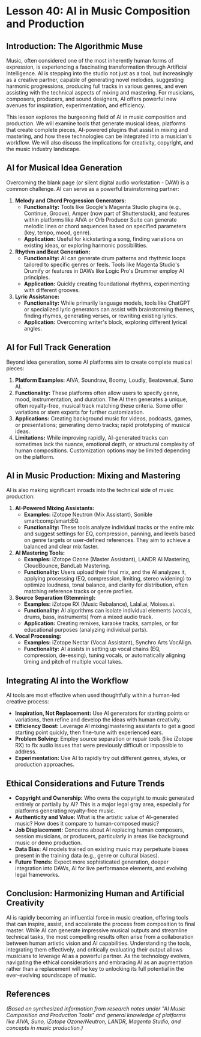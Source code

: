 # Lesson 40: AI in Music Composition and Production

## Introduction: The Algorithmic Muse

Music, often considered one of the most inherently human forms of expression, is experiencing a fascinating transformation through Artificial Intelligence. AI is stepping into the studio not just as a tool, but increasingly as a creative partner, capable of generating novel melodies, suggesting harmonic progressions, producing full tracks in various genres, and even assisting with the technical aspects of mixing and mastering. For musicians, composers, producers, and sound designers, AI offers powerful new avenues for inspiration, experimentation, and efficiency.

This lesson explores the burgeoning field of AI in music composition and production. We will examine tools that generate musical ideas, platforms that create complete pieces, AI-powered plugins that assist in mixing and mastering, and how these technologies can be integrated into a musician's workflow. We will also discuss the implications for creativity, copyright, and the music industry landscape.

## AI for Musical Idea Generation

Overcoming the blank page (or silent digital audio workstation - DAW) is a common challenge. AI can serve as a powerful brainstorming partner:

1.  **Melody and Chord Progression Generators:**
    *   **Functionality:** Tools like Google's Magenta Studio plugins (e.g., Continue, Groove), Amper (now part of Shutterstock), and features within platforms like AIVA or Orb Producer Suite can generate melodic lines or chord sequences based on specified parameters (key, tempo, mood, genre).
    *   **Application:** Useful for kickstarting a song, finding variations on existing ideas, or exploring harmonic possibilities.
2.  **Rhythm and Beat Generation:**
    *   **Functionality:** AI can generate drum patterns and rhythmic loops tailored to specific genres or feels. Tools like Magenta Studio's Drumify or features in DAWs like Logic Pro's Drummer employ AI principles.
    *   **Application:** Quickly creating foundational rhythms, experimenting with different grooves.
3.  **Lyric Assistance:**
    *   **Functionality:** While primarily language models, tools like ChatGPT or specialized lyric generators can assist with brainstorming themes, finding rhymes, generating verses, or rewriting existing lyrics.
    *   **Application:** Overcoming writer's block, exploring different lyrical angles.

## AI for Full Track Generation

Beyond idea generation, some AI platforms aim to create complete musical pieces:

1.  **Platform Examples:** AIVA, Soundraw, Boomy, Loudly, Beatoven.ai, Suno AI.
2.  **Functionality:** These platforms often allow users to specify genre, mood, instrumentation, and duration. The AI then generates a unique, often royalty-free, musical track matching these criteria. Some offer variations or stem exports for further customization.
3.  **Applications:** Creating background music for videos, podcasts, games, or presentations; generating demo tracks; rapid prototyping of musical ideas.
4.  **Limitations:** While improving rapidly, AI-generated tracks can sometimes lack the nuance, emotional depth, or structural complexity of human compositions. Customization options may be limited depending on the platform.

## AI in Music Production: Mixing and Mastering

AI is also making significant inroads into the technical side of music production:

1.  **AI-Powered Mixing Assistants:**
    *   **Examples:** iZotope Neutron (Mix Assistant), Sonible smart:comp/smart:EQ.
    *   **Functionality:** These tools analyze individual tracks or the entire mix and suggest settings for EQ, compression, panning, and levels based on genre targets or user-defined references. They aim to achieve a balanced and clear mix faster.
2.  **AI Mastering Tools:**
    *   **Examples:** iZotope Ozone (Master Assistant), LANDR AI Mastering, CloudBounce, BandLab Mastering.
    *   **Functionality:** Users upload their final mix, and the AI analyzes it, applying processing (EQ, compression, limiting, stereo widening) to optimize loudness, tonal balance, and clarity for distribution, often matching reference tracks or genre profiles.
3.  **Source Separation (Stemming):**
    *   **Examples:** iZotope RX (Music Rebalance), Lalal.ai, Moises.ai.
    *   **Functionality:** AI algorithms can isolate individual elements (vocals, drums, bass, instruments) from a mixed audio track. 
    *   **Application:** Creating remixes, karaoke tracks, samples, or for educational purposes (analyzing individual parts).
4.  **Vocal Processing:**
    *   **Examples:** iZotope Nectar (Vocal Assistant), Synchro Arts VocAlign.
    *   **Functionality:** AI assists in setting up vocal chains (EQ, compression, de-essing), tuning vocals, or automatically aligning timing and pitch of multiple vocal takes.

## Integrating AI into the Workflow

AI tools are most effective when used thoughtfully within a human-led creative process:

*   **Inspiration, Not Replacement:** Use AI generators for starting points or variations, then refine and develop the ideas with human creativity.
*   **Efficiency Boost:** Leverage AI mixing/mastering assistants to get a good starting point quickly, then fine-tune with experienced ears.
*   **Problem Solving:** Employ source separation or repair tools (like iZotope RX) to fix audio issues that were previously difficult or impossible to address.
*   **Experimentation:** Use AI to rapidly try out different genres, styles, or production approaches.

## Ethical Considerations and Future Trends

*   **Copyright and Ownership:** Who owns the copyright to music generated entirely or partially by AI? This is a major legal gray area, especially for platforms generating royalty-free music.
*   **Authenticity and 
Value:** What is the artistic value of AI-generated music? How does it compare to human-composed music?
*   **Job Displacement:** Concerns about AI replacing human composers, session musicians, or producers, particularly in areas like background music or demo production.
*   **Data Bias:** AI models trained on existing music may perpetuate biases present in the training data (e.g., genre or cultural biases).
*   **Future Trends:** Expect more sophisticated generation, deeper integration into DAWs, AI for live performance elements, and evolving legal frameworks.

## Conclusion: Harmonizing Human and Artificial Creativity

AI is rapidly becoming an influential force in music creation, offering tools that can inspire, assist, and accelerate the process from composition to final master. While AI can generate impressive musical outputs and streamline technical tasks, the most compelling results often arise from a collaboration between human artistic vision and AI capabilities. Understanding the tools, integrating them effectively, and critically evaluating their output allows musicians to leverage AI as a powerful partner. As the technology evolves, navigating the ethical considerations and embracing AI as an augmentation rather than a replacement will be key to unlocking its full potential in the ever-evolving soundscape of music.

## References

*(Based on synthesized information from research notes under "AI Music Composition and Production Tools" and general knowledge of platforms like AIVA, Suno, iZotope Ozone/Neutron, LANDR, Magenta Studio, and concepts in music production.)*
